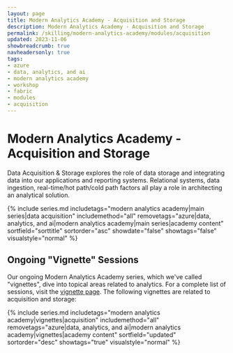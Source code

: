 ```yaml
---
layout: page
title: Modern Analytics Academy - Acquisition and Storage
description: Modern Analytics Academy - Acquisition and Storage
permalink: /skilling/modern-analytics-academy/modules/acquisition
updated: 2023-11-06
showbreadcrumb: true
navheadersonly: true
tags:
- azure
- data, analytics, and ai
- modern analytics academy
- workshop
- fabric
- modules
- acquisition
---
```


# Modern Analytics Academy - Acquisition and Storage

Data Acquisition & Storage explores the role of data storage and integrating data into our applications and reporting systems. Relational systems, data ingestion, real-time/hot path/cold path factors all play a role in architecting an analytical solution.

{% include series.md 
    includetags="modern analytics academy|main series|data acquisition" includemethod="all" 
    removetags="azure|data, analytics, and ai|modern analytics academy|main series|academy content" 
    sortfield="sorttitle" sortorder="asc" showdate="false" showtags="false"
    visualstyle="normal"
%}

## Ongoing "Vignette" Sessions 

Our ongoing Modern Analytics Academy series, which we've called "vignettes", dive into topical areas related to analytics. For a complete list of sessions, visit the 
[vignette page](/PartnerResources/skilling/modern-analytics-academy/vignettes). The following vignettes are related to acquisition and storage:

{% include series.md 
    includetags="modern analytics academy|vignettes|acquisition" includemethod="all" 
    removetags="azure|data, analytics, and ai|modern analytics academy|vignettes|academy content" 
    sortfield="updated" sortorder="desc" showtags="true"
    visualstyle="normal"
%}

